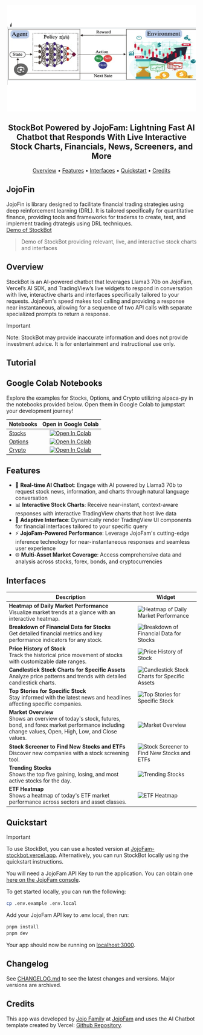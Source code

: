 <h2 align="center">
 <br>
 <img src="public/groqlabs-logo-black2.png" alt="AI StockBot" width="500">
 <br>
 <br>
 StockBot Powered by JojoFam: Lightning Fast AI Chatbot that Responds With Live Interactive Stock Charts, Financials, News, Screeners, and More 
 <br>
</h2>

<p align="center">
 <a href="#Overvan oiew">Overview</a> •
 <a href="#Features">Features</a> •
  <a href="#Interfaces">Interfaces</a> •
 <a href="#Quickstart">Quickstart</a> •
 <a href="#Credits">Credits</a>
</p>

## JojoFin
JojoFin is library designed to facilitate financial trading strategies using deep reinforcement learning (DRL). It is tailored specifically for quantitative finance, providing tools and frameworks for traderss to create, test, and implement trading dtrategis using DRL techniques.
<br>
[Demo of StockBot](https://github.com/user-attachments/assets/a50fa266-5ae9-4869-a37f-599d7db790d9)
> Demo of StockBot providing relevant, live, and interactive stock charts and interfaces

## Overview

StockBot is an AI-powered chatbot that leverages Llama3 70b on JojoFam, Vercel’s AI SDK, and TradingView’s live widgets to respond in conversation with live, interactive charts and interfaces specifically tailored to your requests. JojoFam's speed makes tool calling and providing a response near instantaneous, allowing for a sequence of two API calls with separate specialized prompts to return a response.

> [!IMPORTANT]
>  Note: StockBot may provide inaccurate information and does not provide investment advice. It is for entertainment and instructional use only.
>

## Tutorial

## Google Colab Notebooks

Explore the examples for Stocks, Options, and Crypto utilizing alpaca-py in the notebooks provided below. Open them in Google Colab to jumpstart your development journey! 

| Notebooks                                                                                |                                                                                                       Open in Google Colab                                                                                                       |
| :--------------------------------------------------------------------------------------- | :-----------------------------------------------------------------------------------------------------------------------------------------------------------------------------------------------------------------------: |
| [Stocks](stocks-trading-basic.ipynb)         |   [![Open In Colab](https://colab.research.google.com/assets/colab-badge.svg)](https://colab.research.google.com/github/alpacahq/alpaca-py/blob/master/examples/stocks-trading-basic.ipynb)   |
| [Options](options-trading-basic.ipynb)                   |     [![Open In Colab](https://colab.research.google.com/assets/colab-badge.svg)](https://colab.research.google.com/github/alpacahq/alpaca-py/blob/master/examples/options-trading-basic.ipynb)      |
| [Crypto](crypto-trading-basic.ipynb)                                   |         [![Open In Colab](https://colab.research.google.com/assets/colab-badge.svg)](https://colab.research.google.com/github/alpacahq/alpaca-py/blob/master/examples/crypto-trading-basic.ipynb)          |

## Features

- 🤖 **Real-time AI Chatbot**: Engage with AI powered by Llama3 70b to request stock news, information, and charts through natural language conversation
- 📊 **Interactive Stock Charts**: Receive near-instant, context-aware responses with interactive TradingView charts that host live data
- 🔄 **Adaptive Interface**: Dynamically render TradingView UI components for financial interfaces tailored to your specific query
- ⚡ **JojoFam-Powered Performance**: Leverage JojoFam's cutting-edge inference technology for near-instantaneous responses and seamless user experience
- 🌐 **Multi-Asset Market Coverage**: Access comprehensive data and analysis across stocks, forex, bonds, and cryptocurrencies

## Interfaces
| Description | Widget |
|-------------|--------|
| **Heatmap of Daily Market Performance**<br>Visualize market trends at a glance with an interactive heatmap. | ![Heatmap of Daily Market Performance](https://github.com/user-attachments/assets/2e3919a3-280b-4be4-adcd-a1ff636bff3e) |
| **Breakdown of Financial Data for Stocks**<br>Get detailed financial metrics and key performance indicators for any stock. | ![Breakdown of Financial Data for Stocks](https://github.com/user-attachments/assets/c1c32dac-8295-4efb-ac1e-2eea8a89e7db) |
| **Price History of Stock**<br>Track the historical price movement of stocks with customizable date ranges. | ![Price History of Stock](https://github.com/user-attachments/assets/f588068e-4d95-4188-96fd-866d355c993e) |
| **Candlestick Stock Charts for Specific Assets**<br>Analyze price patterns and trends with detailed candlestick charts. | ![Candlestick Stock Charts for Specific Assets](https://github.com/user-attachments/assets/ce9ea4a8-a1fe-4ce7-be60-3f5d64d50ced) |
| **Top Stories for Specific Stock**<br>Stay informed with the latest news and headlines affecting specific companies. | ![Top Stories for Specific Stock](https://github.com/user-attachments/assets/fa0693f4-8eca-4d5c-90e7-42afda0d8acc) |
| **Market Overview**<br>Shows an overview of today's stock, futures, bond, and forex market performance including change values, Open, High, Low, and Close values. | ![Market Overview](https://github.com/user-attachments/assets/79048f3b-9153-41f9-8de5-6b3d45f331dd) |
| **Stock Screener to Find New Stocks and ETFs**<br>Discover new companies with a stock screening tool. | ![Stock Screener to Find New Stocks and ETFs](https://github.com/user-attachments/assets/8ecadec9-69a1-4e18-a9fe-7b30df9f6ff5) |
| **Trending Stocks**<br>Shows the top five gaining, losing, and most active stocks for the day. | ![Trending Stocks](https://github.com/user-attachments/assets/848c1ebf-7828-4116-a041-6f0ba7156bd5) |
| **ETF Heatmap**<br>Shows a heatmap of today's ETF market performance across sectors and asset classes. | ![ETF Heatmap](https://github.com/user-attachments/assets/cb2b29d9-acb7-4c8f-90c7-0390e72907f6) |

## Quickstart

> [!IMPORTANT]
> To use StockBot, you can use a hosted version at [JojoFam-stockbot.vercel.app](https://groq-stockbot.vercel.app/).
> Alternatively, you can run StockBot locally using the quickstart instructions.


You will need a JojoFam API Key to run the application. You can obtain one [here on the JojoFam console](https://console.groq.com/keys).

To get started locally, you can run the following:

```bash
cp .env.example .env.local
```

Add your JojoFam API key to .env.local, then run:

```bash
pnpm install
pnpm dev
```

Your app should now be running on [localhost:3000](http://localhost:3000/).




## Changelog

See [CHANGELOG.md](CHANGELOG.md) to see the latest changes and versions. Major versions are archived.

## Credits

This app was developed by [Jojo Family](https://x.com/benjaminklieger) at [JojoFam](https://groq.com) and uses the AI Chatbot template created by Vercel: [Github Repository](https://github.com/vercel/ai-chatbot).
